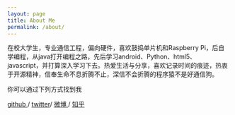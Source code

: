 ```yaml
---
layout: page
title: About Me
permalink: /about/
---
```


在校大学生，专业通信工程，偏向硬件，喜欢鼓捣单片机和Raspberry Pi，后自学编程，从java打开编程之路，先后学习android、Python、html5、javascript，并打算深入学习下去。热爱生活与分享，喜欢记录时间的痕迹，热衷于开源精神，信奉生命不息折腾不止，深信不会折腾的程序猿不是好通信狗。

你可以通过下列方式找到我

<a target="_blank" href="https://github.com/cx219/"> github </a>/
[twitter](https://twitter.com/cx219)/
<a target="_blank" href="http://weibo.com/cxvlog/"> 微博 </a>/
[知乎](https://www.zhihu.com/people/can-hen-21)
